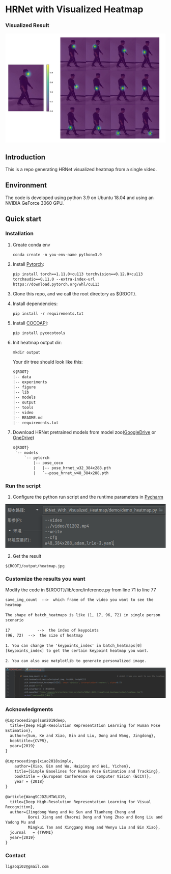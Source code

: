 # HRNet with Visualized Heatmap

### Visualized Result

<img src="figure/heatmap.png">

## Introduction
This is a repo generating HRNet visualized heatmap from a single video.

## Environment
The code is developed using python 3.9 on Ubuntu 18.04 and using an NVIDIA GeForce 3060 GPU.

## Quick start
### Installation
1. Create conda env
   ```
   conda create -n you-env-name python=3.9
   ```
2. Install [Pytorch](https://pytorch.org/get-started/locally/):
   ```
   pip install torch==1.11.0+cu113 torchvision==0.12.0+cu113 torchaudio==0.11.0 --extra-index-url https://download.pytorch.org/whl/cu113
   ```
3. Clone this repo, and we call the root directory as ${ROOT}.


4. Install dependencies:
   ```
   pip install -r requirements.txt
   ```
5. Install [COCOAPI](https://github.com/cocodataset/cocoapi):
   ```
   pip install pycocotools
   ```
6. Init heatmap output dir:

   ```
   mkdir output
   ```

   Your dir tree should look like this:

   ```
   ${ROOT}
   |-- data
   |-- experiments
   |-- figure
   |-- lib
   |-- models
   |-- output
   |-- tools
   |-- video
   |-- README.md
   |-- requirements.txt
   ```

7. Download HRNet pretrained models from model zoo([GoogleDrive](https://drive.google.com/drive/folders/1hOTihvbyIxsm5ygDpbUuJ7O_tzv4oXjC?usp=sharing) or [OneDrive](https://1drv.ms/f/s!AhIXJn_J-blW231MH2krnmLq5kkQ))
   ```
   ${ROOT}
    `-- models
        `-- pytorch
            |-- pose_coco
            |   |-- pose_hrnet_w32_384x288.pth
            |   `--pose_hrnet_w48_384x288.pth
   ```

### Run the script

1. Configure the python run script and the runtime parameters in [Pycharm](https://www.jetbrains.com/pycharm/)


<img src="figure/configure.png">


2. Get the result
```
${ROOT}/output/heatmap.jpg
```

### Customize the results you want
Modify the code in ${ROOT}/lib/core/inference.py from line 71 to line 77

```
save_img_count  -->  which frame of the video you want to see the heatmap

The shape of batch_heatmaps is like (1, 17, 96, 72) in single person scenario

17            -->  the index of keypoints
(96, 72)  -->  the size of heatmap

1. You can change the 'keypoints_index' in batch_heatmaps[0][keypoints_index] to get the certain keypoint heatmap you want.

2. You can also use matplotlib to generate personalized image.
```

<img src="figure/code.png">


### Acknowledgments
```
@inproceedings{sun2019deep,
  title={Deep High-Resolution Representation Learning for Human Pose Estimation},
  author={Sun, Ke and Xiao, Bin and Liu, Dong and Wang, Jingdong},
  booktitle={CVPR},
  year={2019}
}

@inproceedings{xiao2018simple,
    author={Xiao, Bin and Wu, Haiping and Wei, Yichen},
    title={Simple Baselines for Human Pose Estimation and Tracking},
    booktitle = {European Conference on Computer Vision (ECCV)},
    year = {2018}
}

@article{WangSCJDZLMTWLX19,
  title={Deep High-Resolution Representation Learning for Visual Recognition},
  author={Jingdong Wang and Ke Sun and Tianheng Cheng and 
          Borui Jiang and Chaorui Deng and Yang Zhao and Dong Liu and Yadong Mu and 
          Mingkui Tan and Xinggang Wang and Wenyu Liu and Bin Xiao},
  journal   = {TPAMI}
  year={2019}
}
```

### Contact
```
ligaoqi02@gmail.com
```
